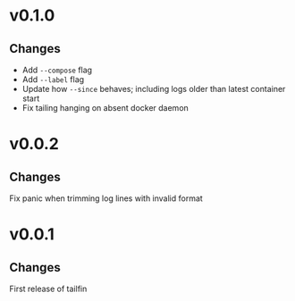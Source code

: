 # v0.1.0

## Changes
* Add `--compose` flag
* Add `--label` flag
* Update how `--since` behaves; including logs older than latest container start
* Fix tailing hanging on absent docker daemon

# v0.0.2

## Changes
Fix panic when trimming log lines with invalid format

# v0.0.1

## Changes
First release of tailfin
